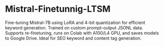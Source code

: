 # Mistral-Finetunnig-LTSM
Fine-tuning Mistral-7B using LoRA and 4-bit quantization for efficient keyword generation. Trained on custom prompt-output JSONL data. Supports re-finetuning, runs on Colab with A100/L4 GPU, and saves models to Google Drive. Ideal for SEO keyword and content tag generation.
